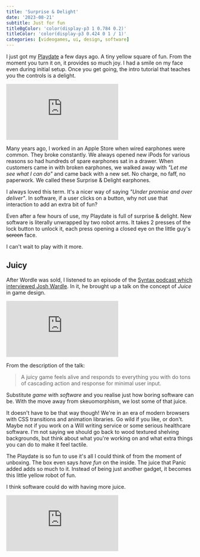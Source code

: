 ```yaml
---
title: 'Surprise & Delight'
date: '2023-08-21'
subtitle: Just for fun
titleBgColor: 'color(display-p3 1 0.784 0.2)'
titleColor: 'color(display-p3 0.424 0 1 / 1)'
categories: [videogames, ui, design, software]
---
```


I just got my [Playdate](https://play.date/) a few days ago. A tiny yellow square of fun. From the moment you turn it on, it provides so much joy. I had a smile on my face even during initial setup. Once you get going, the intro tutorial that teaches you the controls is a delight.

<iframe  src="https://www.youtube.com/embed/8lptw3f7LO4" title="YouTube video player" frameborder="0" allow="accelerometer; autoplay; clipboard-write; encrypted-media; gyroscope; picture-in-picture; web-share" allowfullscreen></iframe>

Many years ago, I worked in an Apple Store when wired earphones were common. They broke constantly. We always opened new iPods for various reasons so had hundreds of spare earphones sat in a drawer. When customers came in with broken earphones, we walked away with _"Let me see what I can do"_ and came back with a new set. No charge, no faff, no paperwork. We called these Surprise & Delight earphones.

I always loved this term. It's a nicer way of saying _"Under promise and over deliver"_. In software, if a user clicks on a button, why not use that interaction to add an extra bit of fun?

Even after a few hours of use, my Playdate is full of surprise & delight. New software is literally unwrapped by two robot arms. It takes 2 presses of the lock button to unlock it, each press opening a closed eye on the little guy's ~~screen~~ face.

I can't wait to play with it more.

## Juicy

After Wordle was sold, I listened to an episode of the [Syntax podcast which interviewed Josh Wardle](https://open.spotify.com/episode/4wpsgfXprwWN4QzyaDkX3Z?si=b10e178af6e640ff). In it, he brought up a talk on the concept of _Juice_ in game design.

<iframe src="https://www.youtube.com/embed/Fy0aCDmgnxg" title="YouTube video player" frameborder="0" allow="accelerometer; autoplay; clipboard-write; encrypted-media; gyroscope; picture-in-picture; web-share" allowfullscreen></iframe>

From the description of the talk:

> A juicy game feels alive and responds to everything you with do tons of cascading action and response for minimal user input.

Substitute _game_ with _software_ and you realise just how boring software can be. With the move away from skeuomorphism, we lost some of that juice.

It doesn't have to be that way though! We're in an era of modern browsers with CSS transitions and animation libraries. Go wild if you like, or don't. Maybe not if you work on a Will writing service or some serious healthcare software. I'm not saying we should go back to wood textured shelving backgrounds, but think about what you're working on and what extra things you can do to make it feel tactile.

The Playdate is so fun to use it's all I could think of from the moment of unboxing. The box even says _have fun_ on the inside. The juice that Panic added adds so much to it. Instead of being just another gadget, it becomes this little yellow robot of fun.

I think software could do with having more juice.

<iframe src="https://www.youtube.com/embed/HdF3CnFvxg4" title="YouTube video player" frameborder="0" allow="accelerometer; autoplay; clipboard-write; encrypted-media; gyroscope; picture-in-picture; web-share" allowfullscreen></iframe>
